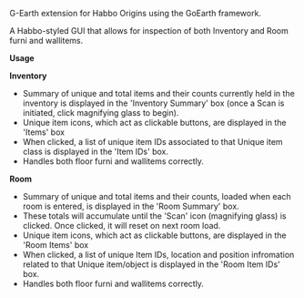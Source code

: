 G-Earth extension for Habbo Origins using the GoEarth framework.

A Habbo-styled GUI that allows for inspection of both Inventory and Room furni and wallitems.

**Usage**

**Inventory**

* Summary of unique and total items and their counts currently held in the inventory is displayed in the 'Inventory Summary' box (once a Scan is initiated, click magnifying glass to begin).
* Unique item icons, which act as clickable buttons, are displayed in the  'Items' box
* When clicked, a list of unique item IDs associated to that Unique item class is displayed in the 'Item IDs' box.
* Handles both floor furni and wallitems correctly.

**Room**

* Summary of unique and total items and their counts, loaded when each room is entered, is displayed in the 'Room Summary' box.
* These totals will accumulate until the 'Scan' icon (magnifying glass) is clicked. Once clicked, it will reset on next room load.
* Unique item icons, which act as clickable buttons, are displayed in the  'Room Items' box
* When clicked, a list of unique Item IDs, location and position infromation related to that Unique item/object is displayed in the 'Room Item IDs' box.
* Handles both floor furni and wallitems correctly.
